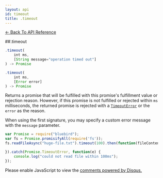 ```yaml
---
layout: api
id: timeout
title: .timeout
---
```



[← Back To API Reference](/docs/api-reference.html)
<div class="api-code-section"><markdown>
##.timeout

```js
.timeout(
    int ms,
    [String message="operation timed out"]
) -> Promise
```
```js
.timeout(
    int ms,
    [Error error]
) -> Promise
```


Returns a promise that will be fulfilled with this promise's fulfillment value or rejection reason. However, if this promise is not fulfilled or rejected within `ms` milliseconds, the returned promise is rejected with a [`TimeoutError`]() or the `error` as the reason.

When using the first signature, you may specify a custom error message with the `message` parameter.


```js
var Promise = require("bluebird");
var fs = Promise.promisifyAll(require('fs'));
fs.readFileAsync("huge-file.txt").timeout(100).then(function(fileContents) {

}).catch(Promise.TimeoutError, function(e) {
    console.log("could not read file within 100ms");
});
```
</markdown></div>

<div id="disqus_thread"></div>
<script type="text/javascript">
    var disqus_title = ".timeout";
    var disqus_shortname = "bluebirdjs";
    var disqus_identifier = "disqus-id-timeout";

    (function() {
        var dsq = document.createElement("script"); dsq.type = "text/javascript"; dsq.async = true;
        dsq.src = "//" + disqus_shortname + ".disqus.com/embed.js";
        (document.getElementsByTagName("head")[0] || document.getElementsByTagName("body")[0]).appendChild(dsq);
    })();
</script>
<noscript>Please enable JavaScript to view the <a href="https://disqus.com/?ref_noscript" rel="nofollow">comments powered by Disqus.</a></noscript>
